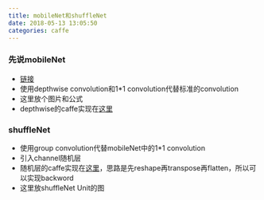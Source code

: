 ```yaml
---
title: mobileNet和shuffleNet
date: 2018-05-13 13:05:50
categories: caffe
---
```


### 先说mobileNet
- [链接]()
- 使用depthwise convolution和1*1 convolution代替标准的convolution
- 这里放个图片和公式
- depthwise的caffe实现在[这里]()

### shuffleNet
- 使用group convolution代替mobileNet中的1*1 convolution
- 引入channel随机层
- 随机层的caffe实现在[这里]()，思路是先reshape再transpose再flatten，所以可以实现backword
- 这里放shuffleNet Unit的图

